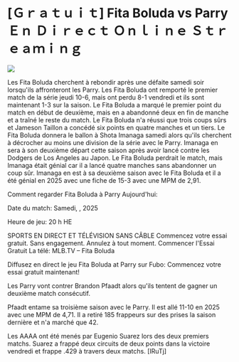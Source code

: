 # [Ｇｒａｔｕｉｔ] Fita Boluda vs Parry Ｅｎ Ｄｉｒｅｃｔ Ｏｎｌｉｎｅ Ｓｔｒｅａｍｉｎｇ  
  
  
[![](https://i.imgur.com/qSNzIqt.png)](https://movie.rssnews.media/uCBbomC.php)  
  
Les Fita Boluda cherchent à rebondir après une défaite samedi soir lorsqu'ils affronteront les Parry. Les Fita Boluda ont remporté le premier match de la série jeudi 10-6, mais ont perdu 8-1 vendredi et ils sont maintenant 1-3 sur la saison. Le Fita Boluda a marqué le premier point du match en début de deuxième, mais en a abandonné deux en fin de manche et a traîné le reste du match. Le Fita Boluda n'a réussi que trois coups sûrs et Jameson Taillon a concédé six points en quatre manches et un tiers. Le Fita Boluda donnera le ballon à Shota Imanaga samedi alors qu'ils cherchent à décrocher au moins une division de la série avec le Parry. Imanaga en sera à son deuxième départ cette saison après avoir lancé contre les Dodgers de Los Angeles au Japon. Le Fita Boluda perdrait le match, mais Imanaga était génial car il a lancé quatre manches sans abandonner un coup sûr. Imanaga en est à sa deuxième saison avec le Fita Boluda et il a été génial en 2025 avec une fiche de 15-3 avec une MPM de 2,91.

Comment regarder Fita Boluda à Parry Aujourd'hui:

Date du match: Samedi, , 2025

Heure de jeu: 20 h HE

SPORTS EN DIRECT ET TÉLÉVISION SANS CÂBLE
Commencez votre essai gratuit. Sans engagement. Annulez à tout moment.
Commencer l'Essai Gratuit
La télé: MLB.TV – Fita Boluda

Diffusez en direct le jeu Fita Boluda at Parry sur Fubo: Commencez votre essai gratuit maintenant!

Les Parry vont contrer Brandon Pfaadt alors qu'ils tentent de gagner un deuxième match consécutif.

Pfaadt entame sa troisième saison avec le Parry. Il est allé 11-10 en 2025 avec une MPM de 4,71. Il a retiré 185 frappeurs sur des prises la saison dernière et n'a marché que 42.

Les AAAA ont été menés par Eugenio Suarez lors des deux premiers matchs. Suarez a frappé deux circuits de deux points dans la victoire vendredi et frappe .429 à travers deux matchs. [IRuTj]